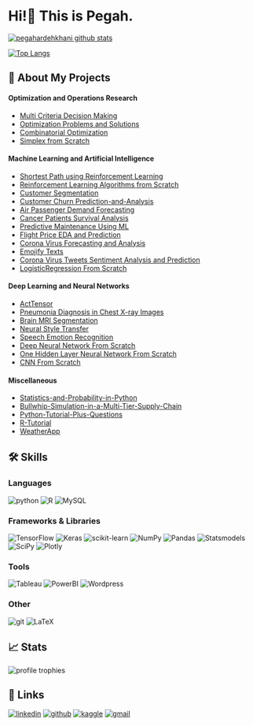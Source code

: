 # Hi!👋 This is Pegah.

[![pegahardehkhani github stats](https://github-readme-stats.vercel.app/api?username=Pegah-Ardehkhani&theme=github_dark&show-icons=true&hide=prs,issues,contribs&ring_color=#9ba832)](https://github.com/Pegah-Ardehkhani)

[![Top Langs](https://github-readme-stats.vercel.app/api/top-langs/?username=Pegah-Ardehkhani&layout=compact&langs_count=10&theme=github_dark)](https://github.com/Pegah-Ardehkhani)


## 📝 About My Projects

#### Optimization and Operations Research

- [Multi Criteria Decision Making](https://github.com/Pegah-Ardehkhani/Multi-Criteria-Decision-Making)
- [Optimization Problems and Solutions](https://github.com/Pegah-Ardehkhani/Optimization-Problems-and-Solutions)
- [Combinatorial Optimization](https://github.com/Pegah-Ardehkhani/Combinatorial-Optimization)
- [Simplex from Scratch](https://github.com/Pegah-Ardehkhani/Simplex-from-Scratch)

#### Machine Learning and Artificial Intelligence

- [Shortest Path using Reinforcement Learning](https://github.com/Pegah-Ardehkhani/Shortest-Path-using-Reinforcement-Learning)
- [Reinforcement Learning Algorithms from Scratch](https://github.com/Pegah-Ardehkhani/Reinforcement-Learning-Algorithms-from-Scratch)
- [Customer Segmentation](https://github.com/Pegah-Ardehkhani/Customer-Segmentation)
- [Customer Churn Prediction-and-Analysis](https://github.com/Pegah-Ardehkhani/Customer-Churn-Prediction-and-Analysis)
- [Air Passenger Demand Forecasting](https://github.com/Pegah-Ardehkhani/Air-Passenger-Demand-Forecasting)
- [Cancer Patients Survival Analysis](https://github.com/Pegah-Ardehkhani/Cancer-Patients-Survival-Analysis)
- [Predictive Maintenance Using ML](https://github.com/Pegah-Ardehkhani/Predictive-Maintenance-Using-ML)
- [Flight Price EDA and Prediction](https://github.com/Pegah-Ardehkhani/Flight-Price-EDA-and-Prediction)
- [Corona Virus Forecasting and Analysis](https://github.com/Pegah-Ardehkhani/Corona-Virus-Forecasting-and-Analysis)
- [Emojify Texts](https://github.com/Pegah-Ardehkhani/Emojify-Texts)
- [Corona Virus Tweets Sentiment Analysis and Prediction](https://github.com/Pegah-Ardehkhani/Corona-Virus-Tweets-Sentiment-Analysis-and-Prediction)
- [LogisticRegression From Scratch](https://github.com/Pegah-Ardehkhani/LogisticRegression-From-Scratch)

#### Deep Learning and Neural Networks

- [ActTensor](https://github.com/pouyaardehkhani/ActTensor)
- [Pneumonia Diagnosis in Chest X-ray Images](https://github.com/Pegah-Ardehkhani/Pneumonia-Diagnosis-in-Chest-X-ray-Images)
- [Brain MRI Segmentation](https://github.com/Pegah-Ardehkhani/Brain-MRI-Segmentation)
- [Neural Style Transfer](https://github.com/Pegah-Ardehkhani/Neural-Style-Transfer)
- [Speech Emotion Recognition](https://github.com/Pegah-Ardehkhani/Speech-Emotion-Recognition)
- [Deep Neural Network From Scratch](https://github.com/Pegah-Ardehkhani/Deep-Neural-Network-From-Scratch)
- [One Hidden Layer Neural Network From Scratch](https://github.com/Pegah-Ardehkhani/One-Hidden-Layer-Neural-Network-From-Scratch)
- [CNN From Scratch](https://github.com/Pegah-Ardehkhani/CNN-From-Scratch)

#### Miscellaneous

- [Statistics-and-Probability-in-Python](https://github.com/Pegah-Ardehkhani/Statistics-and-Probability-in-Python)
- [Bullwhip-Simulation-in-a-Multi-Tier-Supply-Chain](https://github.com/Pegah-Ardehkhani/Bullwhip-Simulation-in-a-Multi-Tier-Supply-Chain)
- [Python-Tutorial-Plus-Questions](https://github.com/Pegah-Ardehkhani/Python-Tutorial-Plus-Questions)
- [R-Tutorial](https://github.com/Pegah-Ardehkhani/R-Tutorial)
- [WeatherApp](https://github.com/Pegah-Ardehkhani/WeatherApp)

## 🛠️ Skills

### Languages

![python](https://img.shields.io/badge/Python-14354C?style=for-the-badge&logo=python&logoColor=white)
![R](https://img.shields.io/badge/R-276DC3?style=for-the-badge&logo=r&logoColor=white)
![MySQL](https://img.shields.io/badge/MySQL-00000F?style=for-the-badge&logo=mysql&logoColor=white)


### Frameworks & Libraries
![TensorFlow](https://img.shields.io/badge/TensorFlow-%23FF6F00.svg?style=for-the-badge&logo=TensorFlow&logoColor=white)
![Keras](https://img.shields.io/badge/Keras-%23D00000.svg?style=for-the-badge&logo=Keras&logoColor=white)
![scikit-learn](https://img.shields.io/badge/scikit--learn-%23F7931E.svg?style=for-the-badge&logo=scikit-learn&logoColor=white)
![NumPy](https://img.shields.io/badge/numpy-%23013243.svg?style=for-the-badge&logo=numpy&logoColor=white)
![Pandas](https://img.shields.io/badge/pandas-%23150458.svg?style=for-the-badge&logo=pandas&logoColor=white)
![Statsmodels](https://img.shields.io/badge/Statsmodels-2E5BBF?style=for-the-badge&logo=Statsmodels&logoColor=white)
![SciPy](https://img.shields.io/badge/SciPy-%230C55A5.svg?style=for-the-badge&logo=scipy&logoColor=%white)
![Plotly](https://img.shields.io/badge/Plotly-%233F4F75.svg?style=for-the-badge&logo=plotly&logoColor=white)

### Tools
![Tableau](https://img.shields.io/badge/Tableau-00ADD8?style=for-the-badge&logo=Tableau&logoColor=white)
![PowerBI](https://img.shields.io/badge/PowerBI-F2C811?style=for-the-badge&logo=Power%20BI&logoColor=white)
![Wordpress](https://img.shields.io/badge/Wordpress-21759B?style=for-the-badge&logo=wordpress&logoColor=white)


### Other
![git](https://img.shields.io/badge/Git-DC322F?style=for-the-badge&logo=Git&logoColor=white)
![LaTeX](https://img.shields.io/badge/LaTeX-218604?style=for-the-badge&logo=LaTeX&logoColor=white)

## 📈 Stats
<img src="https://github-profile-trophy.vercel.app/?username=Pegah-Ardehkhani&row=1&column=6&margin-h=8&theme=darkhub&count_private=true&margin-w=15&no-frame=true&title=Stars,Repositories,Followers,Commits,Experience" alt="profile trophies" />

## 🔗 Links
[![linkedin](https://img.shields.io/badge/LinkedIn-0077B5?style=for-the-badge&logo=LinkedIn&logoColor=white)](https://www.linkedin.com/in/pegah-ardehkhani)
[![github](https://img.shields.io/badge/GitHub-000000?style=for-the-badge&logo=GitHub&logoColor=white)](https://github.com/Pegah-Ardehkhani)
[![kaggle](	https://img.shields.io/badge/kaggle-2EBAF4?style=for-the-badge&logo=kaggle&logoColor=white)](https://www.kaggle.com/pegaha)
[![gmail](https://img.shields.io/badge/Gmail-D14836?style=for-the-badge&logo=Gmail&logoColor=white)](mailto:https://peg4h.a@gmail.com)
